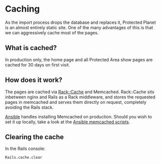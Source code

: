 # Caching

As the import process drops the database and replaces it, Protected
Planet is an almost entirely static site. One of the many advantages of
this is that we can aggressively cache most of the pages.

## What is cached?

In production only, the home page and all Protected Area show pages are cached for 30 days
on first visit.

## How does it work?

The pages are cached via
[Rack::Cache](http://rtomayko.github.io/rack-cache/) and Memcached.
Rack::Cache sits inbetween nginx and Rails as a Rack middleware, and
stores the requested pages in memcached and serves them directly on
request, completely avoiding the Rails stack.

[Ansible](servers.md) handles installing Memcached on production.
Should you wish to set it up locally, take a look at the [Ansible
memcached scripts](../config/deploy/ansible/roles/memcached/tasks/main.yml).

## Clearing the cache

In the Rails console:

```
Rails.cache.clear
```
